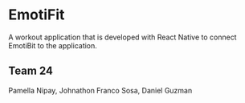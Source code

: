 # EmotiFit

 A workout application that is developed with React Native to connect EmotiBit to the application.

## Team 24

Pamella Nipay, Johnathon Franco Sosa, Daniel Guzman
